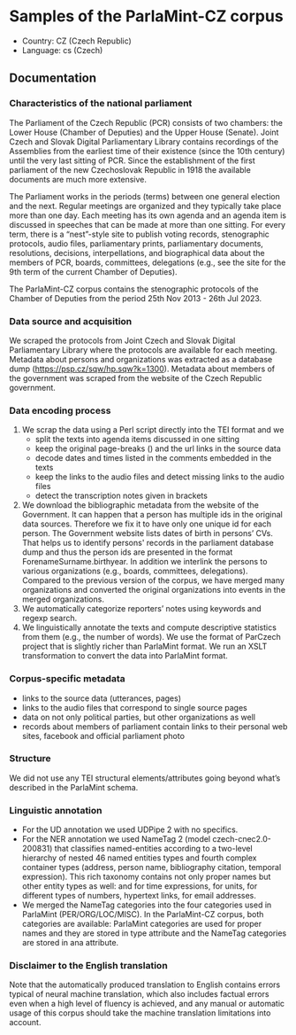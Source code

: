 # Samples of the ParlaMint-CZ corpus

- Country: CZ (Czech Republic)
- Language: cs (Czech)

## Documentation

### Characteristics of the national parliament

The Parliament of the Czech Republic (PCR) consists of two chambers: the Lower House (Chamber of Deputies) and the Upper House (Senate). Joint Czech and Slovak Digital Parliamentary Library contains recordings of the Assemblies from the earliest time of their existence (since the 10th century) until the very last sitting of PCR. Since the establishment of the first parliament of the new Czechoslovak Republic in 1918 the available  documents are much more extensive.

The Parliament works in the periods (terms) between one general election and the next. Regular meetings are organized and they typically take place more than one day. Each meeting has its own agenda and an agenda item is discussed in speeches that can be made at more than one sitting. For every term, there is a “nest”-style site to publish voting records, stenographic protocols, audio files, parliamentary prints, parliamentary documents, resolutions, decisions, interpellations, and biographical data about the members of PCR, boards, committees, delegations (e.g., see the site for the 9th term of the current Chamber of Deputies).

The ParlaMint-CZ corpus contains the stenographic protocols of the Chamber of Deputies from the period  25th Nov 2013 - 26th Jul 2023.

### Data source and acquisition

We scraped the protocols from Joint Czech and Slovak Digital Parliamentary Library where the protocols are available for each meeting. Metadata about persons and organizations was extracted as a database dump (https://psp.cz/sqw/hp.sqw?k=1300). Metadata about members of the government was scraped from the website of the Czech Republic government.

### Data encoding process

1. We scrap the data using a Perl script directly into the TEI format and we
   - split the texts into agenda items discussed in one sitting
   - keep the original page-breaks (<pb>) and the url links in the source data
   - decode dates and times listed in the comments embedded in the texts
   - keep the links to the audio files and detect missing links to the audio files
   - detect the transcription notes given in brackets
2. We download the bibliographic metadata from the website of the Government. It can happen that a person has multiple ids in the original data sources. Therefore we fix it to have only one unique id for each person. The Government website lists dates of birth in persons’ CVs. That helps us to identify persons' records in the parliament database dump and thus the person ids are presented in the format ForenameSurname.birthyear. In addition we interlink the persons to various organizations (e.g., boards, committees, delegations). Compared to the previous version of the corpus, we have merged many organizations and converted the original organizations into events in the merged organizations.
3. We automatically categorize reporters’ notes using keywords and regexp search.
4. We linguistically annotate the texts and compute descriptive statistics from them (e.g., the number of words). We use the format of ParCzech project that is slightly richer than ParlaMint format. We run an XSLT transformation to convert the data into ParlaMint format.

### Corpus-specific metadata

- links to the source data (utterances, pages)
- links to the audio files that correspond to single source pages
- data on not only political parties, but other organizations as well
- records about members of parliament contain links to their personal web sites, facebook and official parliament photo

### Structure

We did not use any TEI structural elements/attributes going beyond what’s described in the ParlaMint schema.

### Linguistic annotation

- For the UD annotation we used UDPipe 2 with no specifics.
- For the NER annotation we used NameTag 2 (model czech-cnec2.0-200831) that classifies named-entities according to a two-level hierarchy of nested 46 named entities types and fourth complex container types (address, person name, bibliography citation, temporal expression). This rich taxonomy contains not only proper names but other entity types as well: <date> and <time> for time expressions, <unit> for units, <num> for different types of numbers, <ref> hypertext links, <email> for email addresses.
- We merged the NameTag categories into the four categories used in ParlaMint (PER/ORG/LOC/MISC). In the ParlaMint-CZ corpus, both categories are available: ParlaMint categories are used for proper names and they are stored in type attribute and the NameTag categories are stored in ana attribute.

### Disclaimer to the English translation

Note that the automatically produced translation to English contains errors typical of neural machine translation, which also includes factual errors even when a high level of fluency is achieved, and any manual or automatic usage of this corpus should take the machine translation limitations into account.

